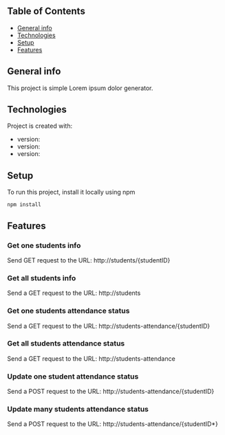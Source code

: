 ## Table of Contents
* [General info](#general-info)
* [Technologies](#technologies)
* [Setup](#setup)
* [Features](#fearures)

## General info
This project is simple Lorem ipsum dolor generator.

## Technologies
Project is created with:
* version: 
* version:
* version: 

## Setup
To run this project, install it locally using npm
```
npm install 
```
## Features
### Get one students info 
Send GET request to the URL: http://students/{studentID}

### Get all students info
Send a GET request to the URL: http://students

### Get one students attendance status
Send a GET request to the URL: http://students-attendance/{studentID}

### Get all students attendance status
Send a GET request to the URL: http://students-attendance

### Update one student attendance status
Send a POST request to the URL: http://students-attendance/{studentID}

### Update many students attendance status
Send a POST request to the URL: http://students-attendance/{studentID*}
